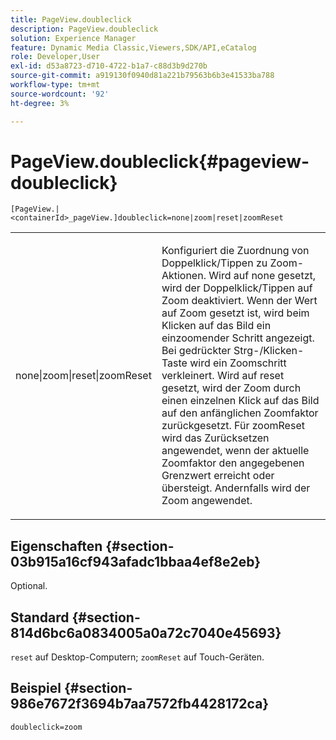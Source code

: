 ```yaml
---
title: PageView.doubleclick
description: PageView.doubleclick
solution: Experience Manager
feature: Dynamic Media Classic,Viewers,SDK/API,eCatalog
role: Developer,User
exl-id: d53a8723-d710-4722-b1a7-c88d3b9d270b
source-git-commit: a919130f0940d81a221b79563b6b3e41533ba788
workflow-type: tm+mt
source-wordcount: '92'
ht-degree: 3%

---
```


# PageView.doubleclick{#pageview-doubleclick}

`[PageView.|<containerId>_pageView.]doubleclick=none|zoom|reset|zoomReset`

<table id="table_942C8BDBDE1B441596987E9E971202E7"> 
 <tbody> 
  <tr> 
   <td colname="col1"> <p> <span class="codeph"> none|zoom|reset|zoomReset </span> </p> </td> 
   <td colname="col2"> <p> Konfiguriert die Zuordnung von Doppelklick/Tippen zu Zoom-Aktionen. Wird auf <span class="codeph"> none </span> gesetzt, wird der Doppelklick/Tippen auf Zoom deaktiviert. Wenn der Wert auf <span class="codeph"> Zoom </span> gesetzt ist, wird beim Klicken auf das Bild ein einzoomender Schritt angezeigt. Bei gedrückter Strg-/Klicken-Taste wird ein Zoomschritt verkleinert. Wird auf <span class="codeph"> reset </span> gesetzt, wird der Zoom durch einen einzelnen Klick auf das Bild auf den anfänglichen Zoomfaktor zurückgesetzt. Für <span class="codeph"> zoomReset </span> wird das Zurücksetzen angewendet, wenn der aktuelle Zoomfaktor den angegebenen Grenzwert erreicht oder übersteigt. Andernfalls wird der Zoom angewendet. </p> </td> 
  </tr> 
 </tbody> 
</table>

## Eigenschaften {#section-03b915a16cf943afadc1bbaa4ef8e2eb}

Optional.

## Standard {#section-814d6bc6a0834005a0a72c7040e45693}

`reset` auf Desktop-Computern; `zoomReset` auf Touch-Geräten.

## Beispiel {#section-986e7672f3694b7aa7572fb4428172ca}

`doubleclick=zoom`
